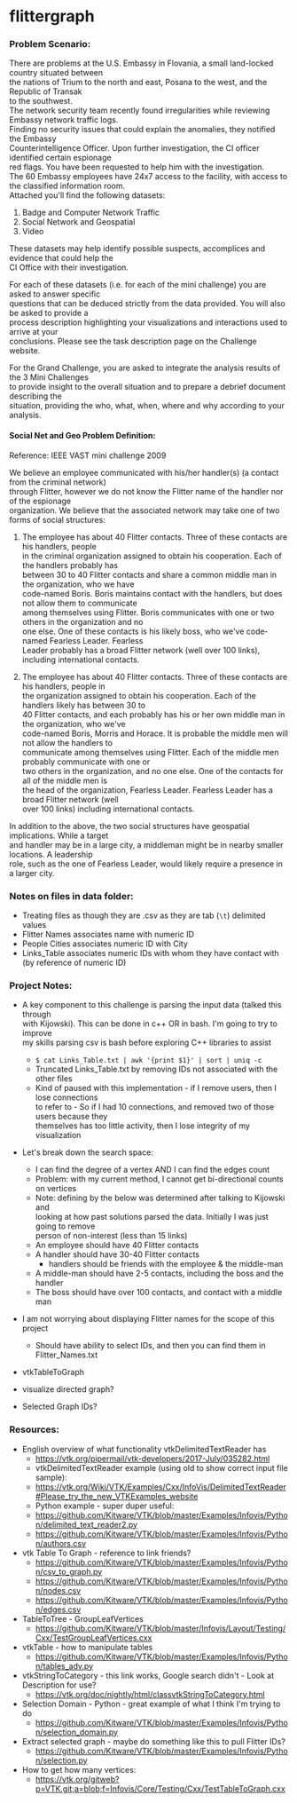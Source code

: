 # flittergraph

### Problem Scenario:
There are problems at the U.S. Embassy in Flovania, a small land-locked country situated between \
the nations of Trium to the north and east, Posana to the west, and the Republic of Transak \
to the southwest.  
The network security team recently found irregularities while reviewing Embassy network traffic logs. \
Finding no security issues that could explain the anomalies, they notified the Embassy \
Counterintelligence Officer.  Upon further investigation, the CI officer identified certain espionage \
red flags.  You have been requested to help him with the investigation.  
The 60 Embassy employees have 24x7 access to the facility, with access to the classified information room.   
Attached you'll find the following datasets:
1.  Badge and Computer Network Traffic
2.  Social Network and Geospatial
3.  Video 

These datasets may help identify possible suspects, accomplices and evidence that could help the  \
CI Office with their investigation. 

For each of these datasets (i.e. for each of the mini challenge) you are asked to answer specific \
questions that can be deduced strictly from the data provided. You will also be asked to provide a \
process description highlighting your visualizations and interactions used to arrive at your \
conclusions. Please see the task description page on the Challenge website.  

For the Grand Challenge, you are asked to integrate the analysis results of the 3 Mini Challenges \
to provide insight to the overall situation and to prepare a debrief document describing the \
situation, providing the who, what, when, where and why according to your analysis.

#### Social Net and Geo Problem Definition:
Reference: IEEE VAST mini challenge 2009
		
We believe an employee communicated with his/her handler(s) (a contact from the criminal network) \
through Flitter, however we do not know the Flitter name of the handler nor of the espionage \
organization. We believe that the associated network may take one of two forms of social structures:

1. The employee has about 40 Flitter contacts. Three of these contacts are his handlers, people \
in the criminal organization assigned to obtain his cooperation. Each of the handlers probably has \
between 30 to 40 Flitter contacts and share a common middle man in the organization, who we have \
code-named Boris. Boris maintains contact with the handlers, but does not allow them to communicate \
among themselves using Flitter. Boris communicates with one or two others in the organization and no \
one else. One of these contacts is his likely boss, who we've code­named Fearless Leader. Fearless \
Leader probably has a broad Flitter network (well over 100 links), including international contacts.

2. The employee has about 40 Flitter contacts. Three of these contacts are his handlers, people in \
the organization assigned to obtain his cooperation. Each of the handlers likely has between 30 to \
40 Flitter contacts, and each probably has his or her own middle man in the organization, who we've \
code-named Boris, Morris and Horace. It is probable the middle men will not allow the handlers to \
communicate among themselves using Flitter. Each of the middle men probably communicate with one or \
two others in the organization, and no one else. One of the contacts for all of the middle men is \
the head of the organization, Fearless Leader. Fearless Leader has a broad Flitter network (well \
over 100 links) including international contacts.

In addition to the above, the two social structures have geospatial implications. While a target \
and handler may be in a large city, a middleman might be in nearby smaller locations. A leadership \
role, such as the one of Fearless Leader, would likely require a presence in a larger city.


### Notes on files in data folder:
* Treating files as though they are .csv as they are tab (`\t`) delimited values
* Flitter Names associates name with numeric ID
* People Cities associates numeric ID with City
* Links_Table associates numeric IDs with whom they have contact with (by reference of numeric ID)

### Project Notes:
* A key component to this challenge is parsing the input data (talked this through \
with Kijowski).  This can be done in c++ OR in bash.  I'm going to try to improve \
my skills parsing csv is bash before exploring C++ libraries to assist
  * `$ cat Links_Table.txt | awk '{print $1}' | sort | uniq -c`
  * Truncated Links_Table.txt by removing IDs not associated with the other files
  * Kind of paused with this implementation - if I remove users, then I lose connections \
  to refer to - So if I had 10 connections, and removed two of those users because they \
  themselves has too little activity, then I lose integrity of my visualization
* Let's break down the search space:
  * I can find the degree of a vertex AND I can find the edges count
  * Problem: with my current method, I cannot get bi-directional counts on vertices
  * Note: defining by the below was determined after talking to Kijowski and \
  looking at how past solutions parsed the data.  Initially I was just going to remove \
  person of non-interest (less than 15 links)
  * An employee should have 40 Flitter contacts
  * A handler should have  30-40 Flitter contacts 
    * handlers should be friends with the employee & the middle-man
  * A middle-man should have 2-5 contacts, including the boss and the handler
  * The boss should have over 100 contacts, and contact with a middle man
* I am not worrying about displaying Flitter names for the scope of this project
  * Should have ability to select IDs, and then you can find them in Flitter_Names.txt

* vtkTableToGraph
* visualize directed graph?
* Selected Graph IDs?

### Resources:
* English overview of what functionality vtkDelimitedTextReader has
  * https://vtk.org/pipermail/vtk-developers/2017-July/035282.html
  * vtkDelimitedTextReader example (using old to show correct input file sample):
  * https://vtk.org/Wiki/VTK/Examples/Cxx/InfoVis/DelimitedTextReader#Please_try_the_new_VTKExamples_website
  * Python example - super duper useful:
  * https://github.com/Kitware/VTK/blob/master/Examples/Infovis/Python/delimited_text_reader2.py
  * https://github.com/Kitware/VTK/blob/master/Examples/Infovis/Python/authors.csv
* vtk Table To Graph - reference to link friends?
  * https://github.com/Kitware/VTK/blob/master/Examples/Infovis/Python/csv_to_graph.py
  * https://github.com/Kitware/VTK/blob/master/Examples/Infovis/Python/nodes.csv
  * https://github.com/Kitware/VTK/blob/master/Examples/Infovis/Python/edges.csv
* TableToTree - GroupLeafVertices
  * https://github.com/Kitware/VTK/blob/master/Infovis/Layout/Testing/Cxx/TestGroupLeafVertices.cxx
* vtkTable - how to manipulate tables
  * https://github.com/Kitware/VTK/blob/master/Examples/Infovis/Python/tables_adv.py
* vtkStringToCategory - this link works, Google search didn't - Look at Description for use?
  * https://vtk.org/doc/nightly/html/classvtkStringToCategory.html
* Selection Domain - Python - great example of what I think I'm trying to do
  * https://github.com/Kitware/VTK/blob/master/Examples/Infovis/Python/selection_domain.py
* Extract selected graph - maybe do something like this to pull Flitter IDs?
  * https://github.com/Kitware/VTK/blob/master/Examples/Infovis/Python/selection.py
* How to get how many vertices:
  * https://vtk.org/gitweb?p=VTK.git;a=blob;f=Infovis/Core/Testing/Cxx/TestTableToGraph.cxx
